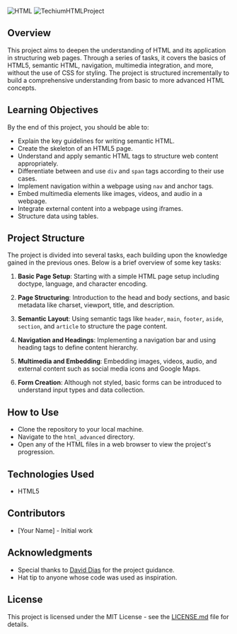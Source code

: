 ![HTML](https://image.noelshack.com/fichiers/2024/11/1/1710195224-0-0.jpg)
![TechiumHTMLProject](https://image.noelshack.com/fichiers/2024/11/1/1710195658-miniknacky-image-pour-un-sous-titre-avec-le-texte-techium-html-459af94f-3378-4f1f-87a3-397b68a14cda.png)

## Overview

This project aims to deepen the understanding of HTML and its application in structuring web pages. Through a series of tasks, it covers the basics of HTML5, semantic HTML, navigation, multimedia integration, and more, without the use of CSS for styling. The project is structured incrementally to build a comprehensive understanding from basic to more advanced HTML concepts.

## Learning Objectives

By the end of this project, you should be able to:

- Explain the key guidelines for writing semantic HTML.
- Create the skeleton of an HTML5 page.
- Understand and apply semantic HTML tags to structure web content appropriately.
- Differentiate between and use `div` and `span` tags according to their use cases.
- Implement navigation within a webpage using `nav` and anchor tags.
- Embed multimedia elements like images, videos, and audio in a webpage.
- Integrate external content into a webpage using iframes.
- Structure data using tables.

## Project Structure

The project is divided into several tasks, each building upon the knowledge gained in the previous ones. Below is a brief overview of some key tasks:

1. **Basic Page Setup**: Starting with a simple HTML page setup including doctype, language, and character encoding.

2. **Page Structuring**: Introduction to the head and body sections, and basic metadata like charset, viewport, title, and description.

3. **Semantic Layout**: Using semantic tags like `header`, `main`, `footer`, `aside`, `section`, and `article` to structure the page content.

4. **Navigation and Headings**: Implementing a navigation bar and using heading tags to define content hierarchy.

5. **Multimedia and Embedding**: Embedding images, videos, audio, and external content such as social media icons and Google Maps.

6. **Form Creation**: Although not styled, basic forms can be introduced to understand input types and data collection.

## How to Use

- Clone the repository to your local machine.
- Navigate to the `html_advanced` directory.
- Open any of the HTML files in a web browser to view the project's progression.

## Technologies Used

- HTML5

## Contributors

- [Your Name] - Initial work

## Acknowledgments

- Special thanks to [David Dias](#) for the project guidance.
- Hat tip to anyone whose code was used as inspiration.

## License

This project is licensed under the MIT License - see the [LICENSE.md](LICENSE.md) file for details.
